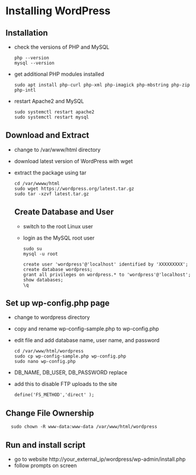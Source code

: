 # Installing WordPress

## Installation

- check the versions of PHP and MySQL

      php --version
      mysql --version

- get additional PHP modules installed

      sudo apt install php-curl php-xml php-imagick php-mbstring php-zip php-intl

- restart Apache2 and MySQL

      sudo systemctl restart apache2
      sudo systemctl restart mysql

## Download and Extract

- change to /var/www/html directory
- download latest version of WordPress with wget
- extract the package using tar

      cd /var/wwww/html
      sudo wget https://wordpress.org/latest.tar.gz
      sudo tar -xzvf latest.tar.gz

  ## Create Database and User

  - switch to the root Linux user
  - login as the MySQL root user
 
        sudo su
        mysql -u root

        create user 'wordpress'@'localhost' identified by 'XXXXXXXXX';
        create database wordpress;
        grant all privileges on wordpress.* to 'wordpress'@'localhost';
        show databases;
        \q

## Set up wp-config.php page

- change to wordpress directory
- copy and rename wp-config-sample.php to wp-config.php
- edit file and add database name, user name, and password

      cd /var/www/html/wordpress
      sudo cp wp-config-sample.php wp-config.php
      sudo nano wp-config.php

- DB_NAME, DB_USER, DB_PASSWORD replace
- add this to disable FTP uploads to the site

      define('FS_METHOD','direct' );

## Change File Ownership

      sudo chown -R www-data:www-data /var/www/html/wordpress

## Run and install script

- go to website http://your_external_ip/wordpress/wp-admin/install.php
- follow prompts on screen

